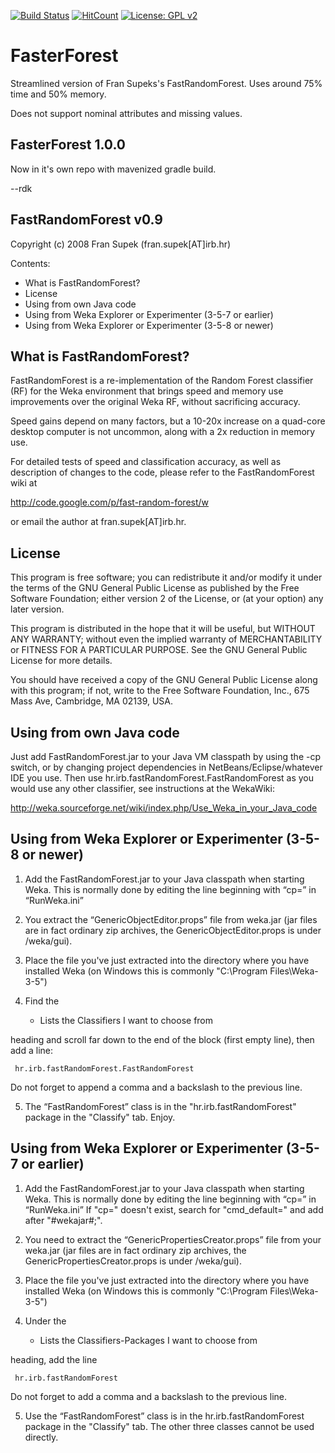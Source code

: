 [![Build Status](https://travis-ci.org/rdk/FasterForest.svg?branch=master)](https://travis-ci.org/rdk/FasterForest)
[![HitCount](http://hits.dwyl.io/rdk/FasterForest.svg)](http://hits.dwyl.io/rdk/FasterForest)
[![License: GPL v2](https://img.shields.io/badge/License-GPL%20v2-blue.svg)](https://www.gnu.org/licenses/old-licenses/gpl-2.0.en.html)

FasterForest
==============

Streamlined version of Fran Supeks's FastRandomForest.
Uses around 75% time and 50% memory.

Does not support nominal attributes and missing values.

FasterForest 1.0.0
--------------------

Now in it's own repo with mavenized gradle build.

--rdk


FastRandomForest v0.9
---------------------
Copyright (c) 2008 Fran Supek (fran.supek[AT]irb.hr)

Contents:
* What is FastRandomForest?
* License
* Using from own Java code
* Using from Weka Explorer or Experimenter (3-5-7 or earlier)
* Using from Weka Explorer or Experimenter (3-5-8 or newer)



What is FastRandomForest?
-------------------------

FastRandomForest is a re-implementation of the Random Forest classifier (RF)
for the Weka environment that brings speed and memory use improvements over the 
original Weka RF, without sacrificing accuracy.

Speed gains depend on many factors, but a 10-20x increase on a quad-core desktop
computer is not uncommon, along with a 2x reduction in memory use.
 
For detailed tests of speed and classification accuracy, as well as description 
of changes to the code, please refer to the FastRandomForest wiki at

http://code.google.com/p/fast-random-forest/w

or email the author at fran.supek[AT]irb.hr.


License
-------

This program is free software; you can redistribute it and/or modify it under 
the terms of the GNU General Public License as published by the Free Software 
Foundation; either version 2 of the License, or (at your option) any later 
version.
 
This program is distributed in the hope that it will be useful, but WITHOUT ANY 
WARRANTY; without even the implied warranty of MERCHANTABILITY or FITNESS FOR A 
PARTICULAR PURPOSE.  See the GNU General Public License for more details.
 
You should have received a copy of the GNU General Public License along with 
this program; if not, write to the Free Software Foundation, Inc., 675 Mass 
Ave, Cambridge, MA 02139, USA.



Using from own Java code
------------------------

Just add FastRandomForest.jar to your Java VM classpath by using the -cp 
switch, or by changing project dependencies in NetBeans/Eclipse/whatever IDE 
you use. Then use hr.irb.fastRandomForest.FastRandomForest as you would use 
any other classifier, see instructions at the WekaWiki:

http://weka.sourceforge.net/wiki/index.php/Use_Weka_in_your_Java_code 



Using from Weka Explorer or Experimenter (3-5-8 or newer)
---------------------------------------------------------

1. Add the FastRandomForest.jar to your Java classpath when starting Weka. This
is normally done by editing the line beginning with “cp=” in “RunWeka.ini”

2. You extract the “GenericObjectEditor.props” file from weka.jar
(jar files are in fact ordinary zip archives, the GenericObjectEditor.props is
under /weka/gui).

3. Place the file you've just extracted into the directory where you have
installed Weka (on Windows this is commonly "C:\Program Files\Weka-3-5")

4. Find the

     * Lists the Classifiers I want to choose from

heading and scroll far down to the end of the block (first empty line), then
add a line:

     hr.irb.fastRandomForest.FastRandomForest

Do not forget to append a comma and a backslash to the previous line.

5. The “FastRandomForest” class is in the "hr.irb.fastRandomForest" package
in the "Classify" tab. Enjoy.


 
Using from Weka Explorer or Experimenter (3-5-7 or earlier)
-----------------------------------------------------------

1. Add the FastRandomForest.jar to your Java classpath when starting Weka. This 
is normally done by editing the line beginning with “cp=” in “RunWeka.ini”
If "cp=" doesn't exist, search for "cmd_default=" and add after "#wekajar#;".

2. You need to extract the “GenericPropertiesCreator.props” file from your 
weka.jar (jar files are in fact ordinary zip archives, the 
GenericPropertiesCreator.props is under /weka/gui).

3. Place the file you've just extracted into the directory where you have
installed Weka (on Windows this is commonly "C:\Program Files\Weka-3-5")

4. Under the

     * Lists the Classifiers-Packages I want to choose from

heading, add the line

     hr.irb.fastRandomForest

Do not forget to add a comma and a backslash to the previous line.

5. Use the “FastRandomForest” class is in the hr.irb.fastRandomForest
package in the "Classify" tab. The other three classes cannot be used directly.

